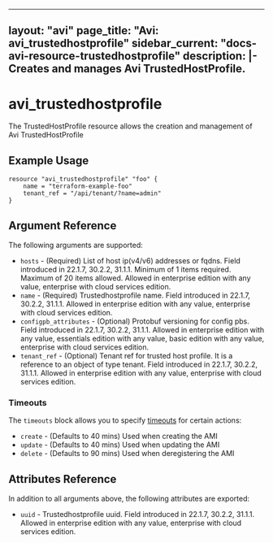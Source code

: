 <!--
    Copyright 2021 VMware, Inc.
    SPDX-License-Identifier: Mozilla Public License 2.0
-->
---
layout: "avi"
page_title: "Avi: avi_trustedhostprofile"
sidebar_current: "docs-avi-resource-trustedhostprofile"
description: |-
  Creates and manages Avi TrustedHostProfile.
---

# avi_trustedhostprofile

The TrustedHostProfile resource allows the creation and management of Avi TrustedHostProfile

## Example Usage

```hcl
resource "avi_trustedhostprofile" "foo" {
    name = "terraform-example-foo"
    tenant_ref = "/api/tenant/?name=admin"
}
```

## Argument Reference

The following arguments are supported:

* `hosts` - (Required) List of host ip(v4/v6) addresses or fqdns. Field introduced in 22.1.7, 30.2.2, 31.1.1. Minimum of 1 items required. Maximum of 20 items allowed. Allowed in enterprise edition with any value, enterprise with cloud services edition.
* `name` - (Required) Trustedhostprofile name. Field introduced in 22.1.7, 30.2.2, 31.1.1. Allowed in enterprise edition with any value, enterprise with cloud services edition.
* `configpb_attributes` - (Optional) Protobuf versioning for config pbs. Field introduced in 22.1.7, 30.2.2, 31.1.1. Allowed in enterprise edition with any value, essentials edition with any value, basic edition with any value, enterprise with cloud services edition.
* `tenant_ref` - (Optional) Tenant ref for trusted host profile. It is a reference to an object of type tenant. Field introduced in 22.1.7, 30.2.2, 31.1.1. Allowed in enterprise edition with any value, enterprise with cloud services edition.


### Timeouts

The `timeouts` block allows you to specify [timeouts](https://www.terraform.io/docs/configuration/resources.html#timeouts) for certain actions:

* `create` - (Defaults to 40 mins) Used when creating the AMI
* `update` - (Defaults to 40 mins) Used when updating the AMI
* `delete` - (Defaults to 90 mins) Used when deregistering the AMI

## Attributes Reference

In addition to all arguments above, the following attributes are exported:

* `uuid` -  Trustedhostprofile uuid. Field introduced in 22.1.7, 30.2.2, 31.1.1. Allowed in enterprise edition with any value, enterprise with cloud services edition.

